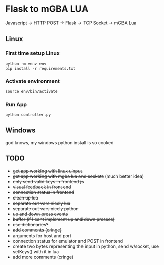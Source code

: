 # Flask to mGBA LUA

Javascript -> HTTP POST -> Flask -> TCP Socket -> mGBA Lua

## Linux

### First time setup Linux

```
python -m venv env
pip install -r requirements.txt
```

### Activate environment

```
source env/bin/activate
```

### Run App

`python controller.py`

## Windows

god knows, my windows python install is so cooked

## TODO

* ~~get app working with linux uinput~~
* ~~get app working with mgba lua and sockets~~ (much better idea)
* ~~only send valid keys in frontend js~~
* ~~visual feedback in front end~~
* ~~connection status in frontend~~
* ~~clean up lua~~
* ~~separate out vars nicely lua~~
* ~~separate out vars nicely python~~
* ~~up and down press events~~
* ~~buffer (if I cant implement up and down presses)~~
* ~~use dictionaries?~~
* ~~add comments (cringe)~~
* arguments for host and port
* connection status for emulator and POST in frontend
* create two bytes representing the input in python, send w/socket, use setKeys() with it in lua
* add more comments (cringe)

